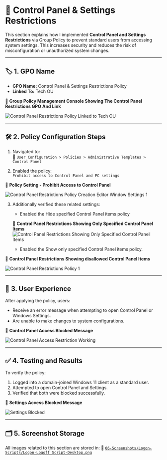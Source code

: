 # 🔧 Control Panel & Settings Restrictions

This section explains how I implemented **Control Panel and Settings Restrictions** via Group Policy to prevent standard users from accessing system settings. This increases security and reduces the risk of misconfiguration or unauthorized system changes.

---

## 🏷️ 1. GPO Name

- **GPO Name:** Control Panel & Settings Restrictions Policy 
- **Linked To:** Tech OU

📸 **Group Policy Management Console Showing The Control Panel Restrictions GPO And Link**

![Control Panel Restrictions Policy Linked to Tech OU](https://github.com/user-attachments/assets/d17184d7-1008-47e5-91b4-611dbf9c2899)

---

## 🛠️ 2. Policy Configuration Steps

1. Navigated to:  
   📂 `User Configuration > Policies > Administrative Templates > Control Panel`

2. Enabled the policy:  
   `Prohibit access to Control Panel and PC settings`

📸 **Policy Setting - Prohibit Access to Control Panel**

![Control Panel Restrictions Policy Creation Editor Window Settings 1](https://github.com/user-attachments/assets/c3df2072-e33a-45bf-8d67-af8d18d744a0)

3. Additionally verified these related settings:
   - Enabled the Hide specified Control Panel items policy 
   
   📸 **Control Panel Restrictions Showing Only Specified Control Panel Items**
   ![Control Panel Restrictions Showing Only Specified Control Panel Items](https://github.com/user-attachments/assets/72b81a45-4fe8-44c9-877a-bbe60c637446)
   
   - Enabled the Show only specified Control Panel items policy.

  📸 **Control Panel Restrictions Showing disallowed Control Panel Items**
  
  ![Control Panel Restrictions Policy 1](https://github.com/user-attachments/assets/fa9264c7-7440-40eb-b34c-4b037c7acef2)

---

## 🚫 3. User Experience

After applying the policy, users:
- Receive an error message when attempting to open Control Panel or Windows Settings.
- Are unable to make changes to system configurations.

📸 **Control Panel Access Blocked Message**

![Control Panel Access Restriction Working](https://github.com/user-attachments/assets/871509e5-d1c3-4ad6-86bb-0667e8b7b263)

---

## ✅ 4. Testing and Results

To verify the policy:
1. Logged into a domain-joined Windows 11 client as a standard user.
2. Attempted to open Control Panel and Settings.
3. Verified that both were blocked successfully.

📸 **Settings Access Blocked Message**

![Settings Blocked](https://github.com/Hugh-Kumbi/Hugh-Kumbi-Active-Directory-Lab/assets/your-screenshot-folder/04-user-settings-blocked.png)

---

## 🗂️ 5. Screenshot Storage

All images related to this section are stored in:
📂 [`06-Screenshots/Logon-Scripts/Logon-Logoff Script-Desktop.png`](https://github.com/Hugh-Kumbi/Hugh-Kumbi-Active-Directory-Lab/blob/main/06-Screenshots/XIII.%20Logon-Logoff%20Scripts/II.%20Logon-Logoff%20Desktop.md)
